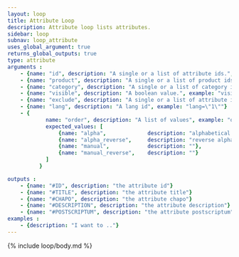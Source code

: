 ```yaml
---
layout: loop
title: Attribute Loop
description: Attribute loop lists attributes.
sidebar: loop
subnav: loop_attribute
uses_global_argument: true
returns_global_outputs: true
type: attribute
arguments :
    - {name: "id", description: "A single or a list of attribute ids.", example: "id=\"2\", id=\"1,4,7\""}
    - {name: "product", description: "A single or a list of product ids.", example: "id=\"2\", id=\"1,4,7\""}
    - {name: "category", description: "A single or a list of category ids.", example: "id=\"2\", id=\"1,4,7\""}
    - {name: "visible", description: "A boolean value.", example: "visible=\"no\"", default: "yes"}
    - {name: "exclude", description: "A single or a list of attribute ids to exclude.", example: "exclude=\"456,123\""}
    - {name: "lang", description: "A lang id", example: "lang=\"1\""}
    - {
            name: "order", description: "A list of values", example: "order=\"alpha_reverse\"", default: "manual",
            expected_values: [
                {name: "alpha",             description: "alphabetical order on title"},
                {name: "alpha_reverse",     description: "reverse alphabetical order on title"},
                {name: "manual",            description: ""},
                {name: "manual_reverse",    description: ""}
            ]
          }

outputs :
    - {name: "#ID", description: "the attribute id"}
    - {name: "#TITLE", description: "the attribute title"}
    - {name: "#CHAPO", description: "the attribute chapo"}
    - {name: "#DESCRIPTION", description: "the attribute description"}
    - {name: "#POSTSCRIPTUM", description: "the attribute postscriptum"}
examples :
    - {description: "I want to .."}
---
```


{% include loop/body.md %}